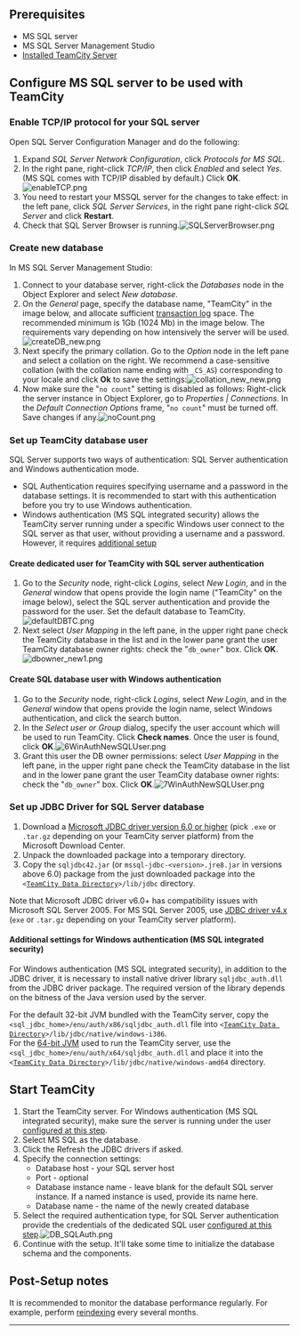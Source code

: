[//]: # (title: Setting up TeamCity with MS SQL Server)
[//]: # (auxiliary-id: Setting up TeamCity with MS SQL Server)

## Prerequisites

* MS SQL server
* MS SQL Server Management Studio
* [Installed TeamCity Server](installation-quick-start.md)

## Configure  MS SQL server to be used with TeamCity

### Enable TCP/IP protocol for your SQL server 

Open SQL Server Configuration Manager and do the following:
1. Expand _SQL Server Network Configuration_, click _Protocols for MS SQL_.
2. In the right pane, right\-click _TCP/IP_, then click _Enabled_ and select _Yes_. (MS SQL comes with TCP/IP disabled by default.) Click __OK__.![enableTCP.png](enableTCP.png)
3. You need to restart your MSSQL server for the changes to take effect: in the left pane, click _SQL Server Services_, in the right pane right\-click _SQL Server_ and click __Restart__.
4. Check that SQL Server Browser is running.![SQLServerBrowser.png](SQLServerBrowser.png)

### Create new database

In MS SQL Server Management Studio:
1. Connect to your database server, right\-click the _Databases_ node in the Object Explorer and select _New database_.
2. On the _General_ page, specify the database name, "TeamCity" in the image below, and allocate sufficient [transaction log](https://msdn.microsoft.com/en-us/library/ms365418.aspx) space. The recommended minimum is 1Gb (1024 Mb) in the image below. The requirements vary depending on how intensively the server will be used.![createDB_new.png](createDB_new.png)
3. Next specify the primary collation. Go to the _Option_ node in the left pane and select a collation on the right. We recommend a case\-sensitive collation (with the collation name ending with `_CS_AS`) corresponding to your locale and click __Ok__ to save the settings:![collation_new_new.png](collation_new_new.png)
4. Now make sure the "`no count`" setting is disabled as follows: Right\-click the server instance in Object Explorer, go to _Properties | Connections_. In the _Default Connection Options_ frame, "`no count`" must be turned off. Save changes if any.![noCount.png](noCount.png)


### Set up TeamCity database user

SQL Server supports two ways of authentication: SQL Server authentication and Windows authentication mode.

* SQL Authentication requires specifying username and a password in the database settings. It is recommended to start with this authentication before you try to use Windows authentication.
* Windows authentication (MS SQL integrated security) allows the TeamCity server running under a specific Windows user connect to the SQL server as that user, without providing a username and a password. However, it requires [additional setup](#Additional+settings+for+Windows+authentication+%28MS+SQL+integrated+security%29)


#### Create dedicated user for TeamCity with SQL server authentication

1. Go to the _Security_ node, right\-click _Logins_, select _New Login_, and in the _General_ window that opens provide the login name ("TeamCity" on the image below), select the SQL server authentication and provide the password for the user. Set the default database to TeamCity.![defaultDBTC.png](defaultDBTC.png)
2. Next select _User Mapping_ in the left pane, in the upper right pane check the TeamCity database in the list and in the lower pane grant the user TeamCity database owner rights: check the "`db_owner`" box. Click __OK__.![dbowner_new1.png](dbowner_new1.png)

 

#### Create SQL database user with Windows authentication
1. Go to the _Security_ node, right\-click _Logins_, select _New Login_, and in the _General_ window that opens provide the login name, select Windows authentication, and click the search button.
2. In the _Select user or Group_ dialog, specify the user account which will be used to run TeamCity. Click __Check names__. Once the user is found, click __OK__.![6WinAuthNewSQLUser.png](6WinAuthNewSQLUser.png)
3. Grant this user the DB owner permissions: select _User Mapping_ in the left pane, in the upper right pane check the TeamCity database in the list and in the lower pane grant the user TeamCity database owner rights: check the "`db_owner`" box. Click __OK__.![7WinAuthNewSQLUser.png](7WinAuthNewSQLUser.png)

### Set up JDBC Driver for SQL Server database

1. Download a [Microsoft JDBC driver version 6.0 or higher](https://docs.microsoft.com/en-us/sql/connect/jdbc/download-microsoft-jdbc-driver-for-sql-server) (pick `.exe` or `.tar.gz` depending on your TeamCity server platform) from the Microsoft Download Center.   
2. Unpack the downloaded package into a temporary directory.   
3. Copy the `sqljdbc42.jar` (or `mssql-jdbc-<version>.jre8.jar` in versions above 6.0) package from the just downloaded package into the `<`[`TeamCity Data Directory`](teamcity-data-directory.md)`>/lib/jdbc` directory.

<note>

Note that Microsoft JDBC driver v6.0\+ has compatibility issues with Microsoft SQL Server 2005. For MS SQL Server 2005, use [JDBC driver v4.x](https://docs.microsoft.com/en-us/sql/connect/jdbc/download-microsoft-jdbc-driver-for-sql-server) (`exe` or `.tar.gz` depending on your TeamCity server platform).

</note>

<anchor name="integratedSecurityAuth"/>

#### Additional settings for Windows authentication (MS SQL integrated security)
[//]: # (AltHead: integratedSecurityAuth)

For Windows authentication (MS SQL integrated security), in addition to the JDBC driver, it is necessary to install native driver library `sqljdbc_auth.dll` from the JDBC driver package. The required version of the library depends on the bitness of the Java version used by the server.

For the default 32\-bit JVM bundled with the TeamCity server, copy the `<sql_jdbc_home>/enu/auth/x86/sqljdbc_auth.dll` file into `<`[`TeamCity Data Directory`](teamcity-data-directory.md)`>/lib/jdbc/native/windows-i386`.        
For the [64-bit JVM](installing-and-configuring-the-teamcity-server.md) used to run the TeamCity server, use the `<sql_jdbc_home>/enu/auth/x64/sqljdbc_auth.dll` and place it into the `<`[`TeamCity Data Directory`](teamcity-data-directory.md)`>/lib/jdbc/native/windows-amd64` directory.

## Start TeamCity

1. Start the TeamCity server. For Windows authentication (MS SQL integrated security), make sure the server is running under the user [configured at this step](#Create+SQL+database+user+with+Windows+authentication).
2. Select MS SQL as the database.
3. Click the Refresh the JDBC drivers if asked.
4. Specify the connection settings:
    - Database host \- your SQL server host     
    - Port \- optional     
    - Database instance name \- leave blank for the default SQL server instance.  If a named instance is used, provide its name here.    
    - Database name \- the name of the newly created database
5. Select the required authentication type, for SQL Server authentication provide the credentials of the dedicated SQL user [configured at this step](#Create+dedicated+user+for+TeamCity+with+SQL+server+authentication).![DB_SQLAuth.png](DB_SQLAuth.png)
6. Continue with the setup. It'll take some time to initialize the database schema and the components.

## Post-Setup notes

It is recommended to monitor the database performance regularly. For example, perform [reindexing](https://msdn.microsoft.com/en-us/library/ms189858.aspx#Fragmentation) every several months.

__ __
